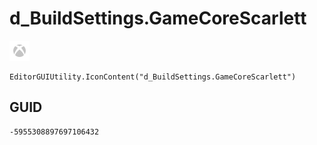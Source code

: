 # d_BuildSettings.GameCoreScarlett
![](/img/d_BuildSettings.GameCoreScarlett.png)

``` CSharp
EditorGUIUtility.IconContent("d_BuildSettings.GameCoreScarlett")
```
## GUID
```
-5955308897697106432
```
